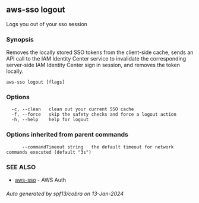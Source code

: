 ## aws-sso logout

Logs you out of your sso session

### Synopsis

Removes the locally stored SSO tokens from the client-side 
cache, sends an API call to the IAM Identity Center service 
to invalidate the corresponding server-side IAM Identity 
Center sign in session, and removes the token locally.

```
aws-sso logout [flags]
```

### Options

```
  -c, --clean   clean out your current SSO cache
  -f, --force   skip the safety checks and force a logout action
  -h, --help    help for logout
```

### Options inherited from parent commands

```
      --commandTimeout string   the default timeout for network commands executed (default "3s")
```

### SEE ALSO

* [aws-sso](aws-sso.md)	 - AWS Auth

###### Auto generated by spf13/cobra on 13-Jan-2024
